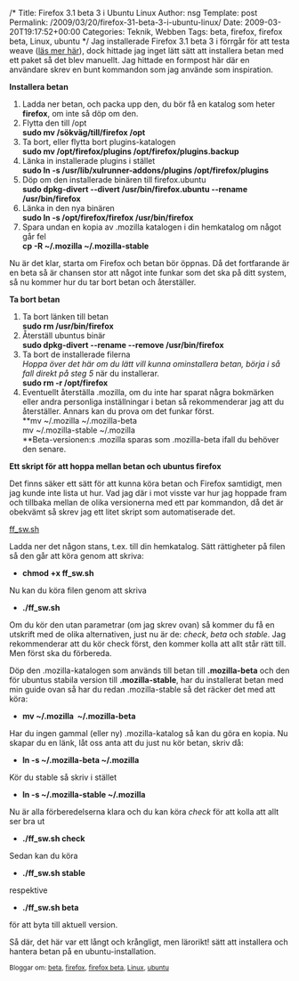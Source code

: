 /*
 Title: Firefox 3.1 beta 3 i Ubuntu Linux
 Author: nsg
 Template: post
 Permalink: /2009/03/20/firefox-31-beta-3-i-ubuntu-linux/
 Date: 2009-03-20T19:17:52+00:00
 Categories: Teknik, Webben
 Tags: beta, firefox, firefox beta, Linux, ubuntu
*/
Jag installerade Firefox 3.1 beta 3 i förrgår för att testa weave ([läs mer här][1]), dock hittade jag inget lätt sätt att installera betan med ett paket så det blev manuellt. Jag hittade en formpost här där en användare skrev en bunt kommandon som jag använde som inspiration.

**Installera betan**

1.  Ladda ner betan, och packa upp den, du bör få en katalog som heter **firefox**, om inte så döp om den.
2.  Flytta den till /opt  
    **sudo mv /sökväg/till/firefox /opt**
3.  Ta bort, eller flytta bort plugins-katalogen  
    **sudo mv /opt/firefox/plugins /opt/firefox/plugins.backup**
4.  Länka in installerade plugins i stället  
    **sudo ln -s /usr/lib/xulrunner-addons/plugins /opt/firefox/plugins**
5.  Döp om den installerade binären till firefox.ubuntu  
    **sudo dpkg-divert --divert /usr/bin/firefox.ubuntu --rename /usr/bin/firefox**
6.  Länka in den nya binären  
    **sudo ln -s /opt/firefox/firefox /usr/bin/firefox**
7.  Spara undan en kopia av .mozilla katalogen i din hemkatalog om något går fel  
    **cp -R ~/.mozilla ~/.mozilla-stable**

Nu är det klar, starta om Firefox och betan bör öppnas. Då det fortfarande är en beta så är chansen stor att något inte funkar som det ska på ditt system, så nu kommer hur du tar bort betan och återställer.

**Ta bort betan**

1.  Ta bort länken till betan  
    **sudo rm /usr/bin/firefox**
2.  Återställ ubuntus binär  
    **sudo dpkg-divert --rename --remove /usr/bin/firefox**
3.  Ta bort de installerade filerna  
    *Hoppa över det här om du lätt vill kunna ominstallera betan, börja i så fall direkt på steg 5* när du installerar.  
    **sudo rm -r /opt/firefox**
4.  Eventuellt återställa .mozilla, om du inte har sparat några bokmärken eller andra personliga inställningar i betan så rekommenderar jag att du återställer. Annars kan du prova om det funkar först.  
    **mv ~/.mozilla ~/.mozilla-beta  
    mv ~/.mozilla-stable ~/.mozilla  
    **Beta-versionen:s .mozilla sparas som .mozilla-beta ifall du behöver den senare.

**Ett skript för att hoppa mellan betan och ubuntus firefox**

Det finns säker ett sätt för att kunna köra betan och Firefox samtidigt, men jag kunde inte lista ut hur. Vad jag där i mot visste var hur jag hoppade fram och tillbaka mellan de olika versionerna med ett par kommandon, då det är obekvämt så skrev jag ett litet skript som automatiserade det.

[ff_sw.sh][2]

Ladda ner det någon stans, t.ex. till din hemkatalog. Sätt rättigheter på filen så den går att köra genom att skriva:

*   **chmod +x ff_sw.sh**

Nu kan du köra filen genom att skriva

*   **./ff_sw.sh**

Om du kör den utan parametrar (om jag skrev ovan) så kommer du få en utskrift med de olika alternativen, just nu är de: *check*, *beta* och *stable*. Jag rekommenderar att du kör check först, den kommer kolla att allt står rätt till. Men först ska du förbereda.

Döp den .mozilla-katalogen som används till betan till **.mozilla-beta** och den för ubuntus stabila version till **.mozilla-stable**, har du installerat betan med min guide ovan så har du redan .mozilla-stable så det räcker det med att köra:

*   **mv ~/.mozilla  ~/.mozilla-beta**

Har du ingen gammal (eller ny) .mozilla-katalog så kan du göra en kopia. Nu skapar du en länk, låt oss anta att du just nu kör betan, skriv då:

*   **ln -s ~/.mozilla-beta ~/.mozilla**

Kör du stable så skriv i stället

*   **ln -s ~/.mozilla-stable ~/.mozilla**

Nu är alla förberedelserna klara och du kan köra *check* för att kolla att allt ser bra ut

*   **./ff_sw.sh check**

Sedan kan du köra

*   **./ff_sw.sh stable**

respektive

*   **./ff_sw.sh beta**

för att byta till aktuell version.

Så där, det här var ett långt och krångligt, men lärorikt! sätt att installera och hantera betan på en ubuntu-installation.

<small> <p class='technorati-tags'>
  Bloggar om: <a class='technorati-link' href='http://bloggar.se/om/beta' rel='tag' target='_self'>beta</a>, <a class='technorati-link' href='http://bloggar.se/om/firefox' rel='tag' target='_self'>firefox</a>, <a class='technorati-link' href='http://bloggar.se/om/firefox+beta' rel='tag' target='_self'>firefox beta</a>, <a class='technorati-link' href='http://bloggar.se/om/Linux' rel='tag' target='_self'>Linux</a>, <a class='technorati-link' href='http://bloggar.se/om/ubuntu' rel='tag' target='_self'>ubuntu</a>
</p></small>

 [1]: http://nsg.cc/2009/03/20/mozilla-weave-synkronisera-din-data/
 [2]: http://cdn.junkpile.se/2009/03/ff_sw.sh